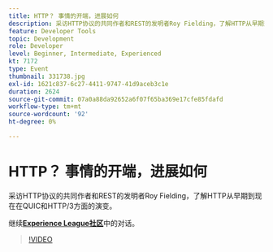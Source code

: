 ```yaml
---
title: HTTP？ 事情的开端，进展如何
description: 采访HTTP协议的共同作者和REST的发明者Roy Fielding，了解HTTP从早期到现在在QUIC和HTTP/3方面的演变。 此会话作为Adobe Developers Live内容活动的一部分提供。
feature: Developer Tools
topic: Development
role: Developer
level: Beginner, Intermediate, Experienced
kt: 7172
type: Event
thumbnail: 331738.jpg
exl-id: 1621c837-6c27-4411-9747-41d9aceb3c1e
duration: 2624
source-git-commit: 07a0a88da92652a6f07f65ba369e17cfe85fdafd
workflow-type: tm+mt
source-wordcount: '92'
ht-degree: 0%

---
```


# HTTP？ 事情的开端，进展如何

采访HTTP协议的共同作者和REST的发明者Roy Fielding，了解HTTP从早期到现在在QUIC和HTTP/3方面的演变。

继续&#x200B;**[Experience League社区](https://adobe.ly/36Yd3v6)**&#x200B;中的对话。

>[!VIDEO](https://video.tv.adobe.com/v/331738/?quality=12&learn=on&hidetitle=true)
